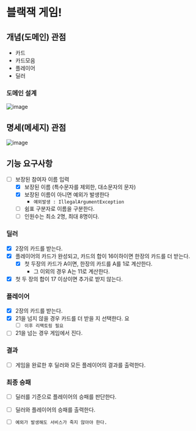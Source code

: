 # 블랙잭 게임!

## 개념(도메인) 관점

- 카드
- 카드모음
- 플레이어
- 딜러

### 도메인 설계

![image](https://user-images.githubusercontent.com/48986787/109641715-603ebd00-7b95-11eb-9f53-467024e8ab28.png)

## 명세(메세지) 관점

![image](https://user-images.githubusercontent.com/48986787/109643272-5453fa80-7b97-11eb-962c-b6d1d657dec5.png)

## 기능 요구사항

- [ ] 보장된 참여자 이름 입력
    - [x] 보장된 이름 (특수문자를 제외한, 대소문자의 문자)
    - [x] 보장된 이름이 아니면 예외가 발생한다
        - `예외발생 : IllegalArgumentException`
    - [ ] 쉼표 구분자로 이름을 구분한다.
    - [ ] 인원수는 최소 2명, 최대 8명이다.

### 딜러

- [x] 2장의 카드를 받는다.
- [x] 플레이어의 카드가 완성되고, 카드의 합이 16이하이면 한장의 카드를 더 받는다.
    - [x] 첫 두장의 카드가 A이면, 한장의 카드를 A를 1로 계산한다.
        - 그 이외의 경우 A는 11로 계산한다.
- [x] 첫 두 장의 합이 17 이상이면 추가로 받지 않는다.

### 플레이어

- [x] 2장의 카드를 받는다.
- [x] 21을 넘지 않을 경우 카드를 더 받을 지 선택한다. 요
    -  [ ] `이후 리팩토링 필요`
- [ ] 21을 넘는 경우 게임에서 진다.

### 결과

- [ ] 게임을 완료한 후 딜러와 모든 플레이어의 결과를 출력한다.

### 최종 승패

- [ ] 딜러를 기준으로 플레이어의 승패를 판단한다.
- [ ] 딜러와 플레이어의 승패를 출력한다.


- [ ] `예외가 발생해도 서비스가 죽지 않아야 한다.` 